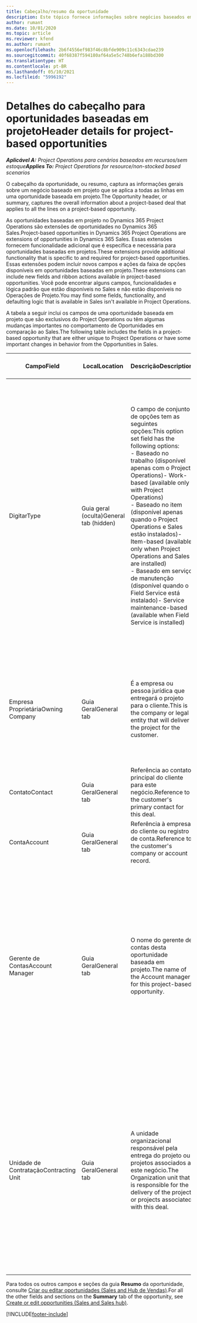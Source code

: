 ```yaml
---
title: Cabeçalho/resumo da oportunidade
description: Este tópico fornece informações sobre negócios baseados em projeto e linhas de oportunidade com base em projeto.
author: rumant
ms.date: 10/01/2020
ms.topic: article
ms.reviewer: kfend
ms.author: rumant
ms.openlocfilehash: 2b6f4556ef983f46c8bfde909c11c6343cdae239
ms.sourcegitcommit: 40f68387f594180af64a5e5c748b6efa188bd300
ms.translationtype: HT
ms.contentlocale: pt-BR
ms.lasthandoff: 05/10/2021
ms.locfileid: "5996192"
---
```

# <a name="header-details-for-project-based-opportunities"></a><span data-ttu-id="1442b-103">Detalhes do cabeçalho para oportunidades baseadas em projeto</span><span class="sxs-lookup"><span data-stu-id="1442b-103">Header details for project-based opportunities</span></span>

<span data-ttu-id="1442b-104">_**Aplicável A:** Project Operations para cenários baseados em recursos/sem estoque_</span><span class="sxs-lookup"><span data-stu-id="1442b-104">_**Applies To:** Project Operations for resource/non-stocked based scenarios_</span></span>


<span data-ttu-id="1442b-105">O cabeçalho da oportunidade, ou resumo, captura as informações gerais sobre um negócio baseado em projeto que se aplica a todas as linhas em uma oportunidade baseada em projeto.</span><span class="sxs-lookup"><span data-stu-id="1442b-105">The Opportunity header, or summary, captures the overall information about a project-based deal that applies to all the lines on a project-based opportunity.</span></span>

<span data-ttu-id="1442b-106">As oportunidades baseadas em projeto no Dynamics 365 Project Operations são extensões de oportunidades no Dynamics 365 Sales.</span><span class="sxs-lookup"><span data-stu-id="1442b-106">Project-based opportunities in Dynamics 365 Project Operations are extensions of opportunities in Dynamics 365 Sales.</span></span> <span data-ttu-id="1442b-107">Essas extensões fornecem funcionalidade adicional que é específica e necessária para oportunidades baseadas em projetos.</span><span class="sxs-lookup"><span data-stu-id="1442b-107">These extensions provide additional functionality that is specific to and required for project-based opportunities.</span></span> <span data-ttu-id="1442b-108">Essas extensões podem incluir novos campos e ações da faixa de opções disponíveis em oportunidades baseadas em projeto.</span><span class="sxs-lookup"><span data-stu-id="1442b-108">These extensions can include new fields and ribbon actions available in project-based opportunities.</span></span> <span data-ttu-id="1442b-109">Você pode encontrar alguns campos, funcionalidades e lógica padrão que estão disponíveis no Sales e não estão disponíveis no Operações de Projeto.</span><span class="sxs-lookup"><span data-stu-id="1442b-109">You may find some fields, functionality, and defaulting logic that is available in Sales isn't available in Project Operations.</span></span>

<span data-ttu-id="1442b-110">A tabela a seguir inclui os campos de uma oportunidade baseada em projeto que são exclusivos do Project Operations ou têm algumas mudanças importantes no comportamento de Oportunidades em comparação ao Sales.</span><span class="sxs-lookup"><span data-stu-id="1442b-110">The following table includes the fields in a project-based opportunity that are either unique to Project Operations or have some important changes in behavior from the Opportunities in Sales.</span></span>

| <span data-ttu-id="1442b-111">**Campo**</span><span class="sxs-lookup"><span data-stu-id="1442b-111">**Field**</span></span> | <span data-ttu-id="1442b-112">**Local**</span><span class="sxs-lookup"><span data-stu-id="1442b-112">**Location**</span></span> | <span data-ttu-id="1442b-113">**Descrição**</span><span class="sxs-lookup"><span data-stu-id="1442b-113">**Description**</span></span> | <span data-ttu-id="1442b-114">**Impacto a jusante**</span><span class="sxs-lookup"><span data-stu-id="1442b-114">**Downstream impact**</span></span> |
| --- | --- | --- | --- |
| <span data-ttu-id="1442b-115">Digitar</span><span class="sxs-lookup"><span data-stu-id="1442b-115">Type</span></span> | <span data-ttu-id="1442b-116">Guia geral (oculta)</span><span class="sxs-lookup"><span data-stu-id="1442b-116">General tab (hidden)</span></span> | <span data-ttu-id="1442b-117">O campo de conjunto de opções tem as seguintes opções:</span><span class="sxs-lookup"><span data-stu-id="1442b-117">This option set field has the following options:</span></span></br><span data-ttu-id="1442b-118">- Baseado no trabalho (disponível apenas com o Project Operations)</span><span class="sxs-lookup"><span data-stu-id="1442b-118">- Work-based (available only with Project Operations)</span></span></br><span data-ttu-id="1442b-119">- Baseado no item (disponível apenas quando o Project Operations e Sales estão instalados)</span><span class="sxs-lookup"><span data-stu-id="1442b-119">- Item-based (available only when Project Operations and Sales are installed)</span></span></br><span data-ttu-id="1442b-120">- Baseado em serviço de manutenção (disponível quando o Field Service está instalado)</span><span class="sxs-lookup"><span data-stu-id="1442b-120">- Service maintenance-based (available when Field Service is installed)</span></span> | <span data-ttu-id="1442b-121">Quando você usa o Project Operations, o valor deste campo é automaticamente definido como **Baseado em trabalho**, o que classifica a oportunidade como baseada em projeto.</span><span class="sxs-lookup"><span data-stu-id="1442b-121">When you use Project Operations, this field value is automatically set to **Work-based** which classifies the Opportunity as project-based.</span></span> <span data-ttu-id="1442b-122">Uma oportunidade deve ser baseada em projeto para habilitar todas as extensões e funcionalidades específicas do projeto no processo de vendas posterior para este negócio.</span><span class="sxs-lookup"><span data-stu-id="1442b-122">An Opportunity should be project-based to enable all project-specific extensions and functionality in the downstream sales process for this deal.</span></span> |
| <span data-ttu-id="1442b-123">Empresa Proprietária</span><span class="sxs-lookup"><span data-stu-id="1442b-123">Owning Company</span></span> | <span data-ttu-id="1442b-124">Guia Geral</span><span class="sxs-lookup"><span data-stu-id="1442b-124">General tab</span></span> | <span data-ttu-id="1442b-125">É a empresa ou pessoa jurídica que entregará o projeto para o cliente.</span><span class="sxs-lookup"><span data-stu-id="1442b-125">This is the company or legal entity that will deliver the project for the customer.</span></span> | <span data-ttu-id="1442b-126">As informações deste campo serão copiadas para o campo correspondente na cotação do projeto que é criada a partir desta oportunidade.</span><span class="sxs-lookup"><span data-stu-id="1442b-126">This field information will be copied to the corresponding field on the Project quote that is created from this Opportunity.</span></span> |
| <span data-ttu-id="1442b-127">Contato</span><span class="sxs-lookup"><span data-stu-id="1442b-127">Contact</span></span> | <span data-ttu-id="1442b-128">Guia Geral</span><span class="sxs-lookup"><span data-stu-id="1442b-128">General tab</span></span> | <span data-ttu-id="1442b-129">Referência ao contato principal do cliente para este negócio.</span><span class="sxs-lookup"><span data-stu-id="1442b-129">Reference to the customer's primary contact for this deal.</span></span> | |
| <span data-ttu-id="1442b-130">Conta</span><span class="sxs-lookup"><span data-stu-id="1442b-130">Account</span></span> | <span data-ttu-id="1442b-131">Guia Geral</span><span class="sxs-lookup"><span data-stu-id="1442b-131">General tab</span></span> | <span data-ttu-id="1442b-132">Referência à empresa do cliente ou registro de conta.</span><span class="sxs-lookup"><span data-stu-id="1442b-132">Reference to the customer's company or account record.</span></span> | |
| <span data-ttu-id="1442b-133">Gerente de Contas</span><span class="sxs-lookup"><span data-stu-id="1442b-133">Account Manager</span></span> | <span data-ttu-id="1442b-134">Guia Geral</span><span class="sxs-lookup"><span data-stu-id="1442b-134">General tab</span></span> | <span data-ttu-id="1442b-135">O nome do gerente de contas desta oportunidade baseada em projeto.</span><span class="sxs-lookup"><span data-stu-id="1442b-135">The name of the Account manager for this project-based opportunity.</span></span> | <span data-ttu-id="1442b-136">O gerente de contas é responsável por gerenciar o relacionamento com o cliente até a conclusão deste projeto.</span><span class="sxs-lookup"><span data-stu-id="1442b-136">The Account manager is responsible for managing the relationship with the customer through the completion of this project.</span></span> <span data-ttu-id="1442b-137">Com base no registro de recurso reservável vinculado ao gerente de contas, a unidade de contratação é padronizada.</span><span class="sxs-lookup"><span data-stu-id="1442b-137">Based on the bookable resource record tied to the Account manager, the contracting unit is defaulted.</span></span> |
| <span data-ttu-id="1442b-138">Unidade de Contratação</span><span class="sxs-lookup"><span data-stu-id="1442b-138">Contracting Unit</span></span> | <span data-ttu-id="1442b-139">Guia Geral</span><span class="sxs-lookup"><span data-stu-id="1442b-139">General tab</span></span> | <span data-ttu-id="1442b-140">A unidade organizacional responsável pela entrega do projeto ou projetos associados a este negócio.</span><span class="sxs-lookup"><span data-stu-id="1442b-140">The Organization unit that is responsible for the delivery of the project or projects associated with this deal.</span></span> | <span data-ttu-id="1442b-141">A unidade de contratação é a divisão da empresa que concluirá os projetos após o fechamento do negócio.</span><span class="sxs-lookup"><span data-stu-id="1442b-141">The contracting unit is the division of the company that will complete the project(s) after the deal is closed.</span></span> <span data-ttu-id="1442b-142">Cada unidade de contratação tem uma moeda, e essa moeda é usada para relatar os custos estimados e reais incorridos durante o projeto.</span><span class="sxs-lookup"><span data-stu-id="1442b-142">Every contracting unit has a currency, and this currency is used to report estimated and actual costs incurred during the project.</span></span> |

<span data-ttu-id="1442b-143">Para todos os outros campos e seções da guia **Resumo** da oportunidade, consulte [Criar ou editar oportunidades (Sales and Hub de Vendas)](/dynamics365/sales-enterprise/create-edit-opportunity-sales).</span><span class="sxs-lookup"><span data-stu-id="1442b-143">For all the other fields and sections on the **Summary** tab of the opportunity, see [Create or edit opportunities (Sales and Sales hub)](/dynamics365/sales-enterprise/create-edit-opportunity-sales).</span></span>


[!INCLUDE[footer-include](../includes/footer-banner.md)]
